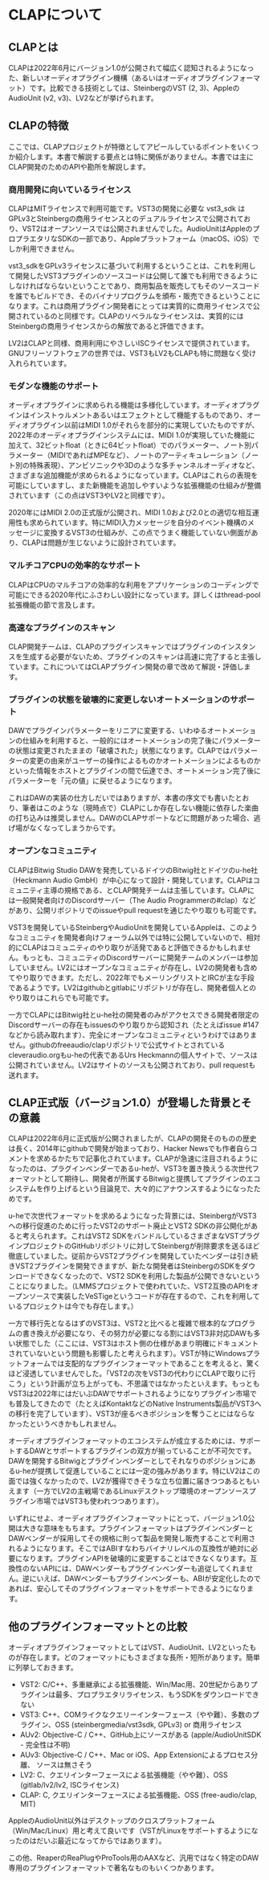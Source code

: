 
# CLAPについて

## CLAPとは

CLAPは2022年6月にバージョン1.0が公開されて幅広く認知されるようになった、新しいオーディオプラグイン機構（あるいはオーディオプラグインフォーマット）です。比較できる技術としては、SteinbergのVST (2, 3)、AppleのAudioUnit (v2, v3)、LV2などが挙げられます。

## CLAPの特徴

ここでは、CLAPプロジェクトが特徴としてアピールしているポイントをいくつか紹介します。本書で解説する要点とは特に関係がありません。本書では主にCLAP開発のためのAPIや勘所を解説します。

### 商用開発に向いているライセンス

CLAPはMITライセンスで利用可能です。VST3の開発に必要な vst3_sdk はGPLv3とSteinbergの商用ライセンスとのデュアルライセンスで公開されており、VST2はオープンソースでは公開されませんでした。AudioUnitはAppleのプロプラエタリなSDKの一部であり、Appleプラットフォーム（macOS、iOS）でしか利用できません。

vst3_sdkをGPLv3ライセンスに基づいて利用するということは、これを利用して開発したVST3プラグインのソースコードは公開して誰でも利用できるようにしなければならないということであり、商用製品を販売してもそのソースコードを誰でもビルドでき、そのバイナリプログラムを頒布・販売できるということになります。これは商用プラグイン開発者にとっては実質的に商用ライセンスで公開されているのと同様です。CLAPのリベラルなライセンスは、実質的にはSteinbergの商用ライセンスからの解放であると評価できます。

LV2はCLAPと同様、商用利用にやさしいISCライセンスで提供されています。GNUフリーソフトウェアの世界では、VST3もLV2もCLAPも特に問題なく受け入れられています。

### モダンな機能のサポート

オーディオプラグインに求められる機能は多様化しています。オーディオプラグインはインストゥルメントあるいはエフェクトとして機能するものであり、オーディオプラグイン以前はMIDI 1.0がそれらを部分的に実現していたものですが、2022年のオーディオプラグインシステムには、MIDI 1.0が実現していた機能に加えて、32ビットfloat（ときに64ビットfloat）でのパラメーター、ノート別パラメーター（MIDIであればMPEなど）、ノートのアーティキュレーション（ノート別の特殊表現）、アンビソニックや3Dのような多チャンネルオーディオなど、さまざまな追加機能が求められるようになっています。CLAPはこれらの表現を可能にしていますし、また新機能を追加しやすいような拡張機能の仕組みが整備されています（この点はVST3やLV2と同様です）。

2020年にはMIDI 2.0の正式版が公開され、MIDI 1.0および2.0との適切な相互運用性も求められています。特にMIDI入力メッセージを自分のイベント機構のメッセージに変換するVST3の仕組みが、この点でうまく機能していない側面があり、CLAPは問題が生じないように設計されています。

### マルチコアCPUの効率的なサポート

CLAPはCPUのマルチコアの効率的な利用をアプリケーションのコーディングで可能にできる2020年代にふさわしい設計になっています。詳しくはthread-pool拡張機能の節で言及します。

### 高速なプラグインのスキャン

CLAP開発チームは、CLAPのプラグインスキャンではプラグインのインスタンスを生成する必要がないため、プラグインのスキャンは高速に完了すると主張しています。これについてはCLAPプラグイン開発の章で改めて解説・評価します。

### プラグインの状態を破壊的に変更しないオートメーションのサポート

DAWでプラグインパラメーターをリニアに変更する、いわゆるオートメーションの仕組みを利用すると、一般的にはオートメーションの完了後にパラメーターの状態は変更されたままの「破壊された」状態になります。CLAPではパラメーターの変更の由来がユーザーの操作によるものかオートメーションによるものかといった情報をホストとプラグインの間で伝達でき、オートメーション完了後にパラメーターを「元の値」に戻せるようになります。

これはDAWの実装の仕方しだいではありますが、本書の序文でも書いたとおり、筆者はこのような（現時点で）CLAPにしか存在しない機能に依存した楽曲の打ち込みは推奨しません。DAWのCLAPサポートなどに問題があった場合、逃げ場がなくなってしまうからです。

### オープンなコミュニティ

CLAPはBitwig Studio DAWを発売しているドイツのBitwig社とドイツのu-he社（Heckmann Audio GmbH）が中心になって設計・開発しています。CLAPはコミュニティ主導の規格である、とCLAP開発チームは主張しています。CLAPには一般開発者向けのDiscordサーバー（The Audio Programmerの#clap）などがあり、公開リポジトリでのissueやpull requestを通じたやり取りも可能です。

VST3を開発しているSteinbergやAudioUnitを開発しているAppleは、このようなコミュニティを開発者向けフォーラム以外では特に公開していないので、相対的にCLAPはコミュニティのやり取りが活発であると評価できるかもしれません。もっとも、コミュニティのDiscordサーバーに開発チームのメンバーは参加していません。LV2にはオープンなコミュニティが存在し、LV2の開発者も含めてやり取りできます。ただし、2022年でもメーリングリストとIRCが主な手段であるようです。LV2はgithubとgitlabにリポジトリが存在し、開発者個人とのやり取りはこれらでも可能です。

一方でCLAPにはBitwig社とu-he社の開発者のみがアクセスできる開発者限定のDiscordサーバーの存在もissuesのやり取りから認知され（たとえばissue #147などから読み取れます）、完全にオープンなコミュニティというわけではありません。githubのfreeaudio/clapリポジトリで公式サイトとされているcleveraudio.orgもu-heの代表であるUrs Heckmannの個人サイトで、ソースは公開されていません。LV2はサイトのソースも公開されており、pull requestも送れます。

## CLAP正式版（バージョン1.0）が登場した背景とその意義

CLAPは2022年6月に正式版が公開されましたが、CLAPの開発そのものの歴史は長く、2014年にgithubで開発が始まっており、Hacker Newsでも作者自らコメントを求めるかたちで記事化されています。CLAPが急速に注目されるようになったのは、プラグインベンダーであるu-heが、VST3を置き換えうる次世代フォーマットとして期待し、開発者が所属するBitwigと提携してプラグインのエコシステムを作り上げるという目論見で、大々的にアナウンスするようになったためです。

u-heで次世代フォーマットを求めるようになった背景には、SteinbergがVST3への移行促進のために行ったVST2のサポート廃止とVST2 SDKの非公開化があると考えられます。これはVST2 SDKをバンドルしているさまざまなVSTプラグインプロジェクトのGitHubリポジトリに対してSteinbergが削除要求を送るほど徹底していました。従前からVST2プラグインを開発していたベンダーは引き続きVST2プラグインを開発できますが、新たな開発者はSteinbergのSDKをダウンロードできなくなったので、VST2 SDKを利用した製品が公開できないということになりました。（LMMSプロジェクトで使われていた、VST2互換のAPIをオープンソースで実装したVeSTigeというコードが存在するので、これを利用しているプロジェクトは今でも存在します。）

一方で移行先となるはずのVST3は、VST2と比べると複雑で根本的なプログラムの書き換えが必要になり、その努力が必要になる割にはVST3非対応DAWも多い状態でした（ここには、VST3はホスト側の仕様があまり明確にドキュメントされていないという問題も影響したと考えられます）。VSTが特にWindowsプラットフォームでは支配的なプラグインフォーマットであることを考えると、驚くほど浸透していませんでした。「VST2の次をVST3の代わりにCLAPで取りに行こう」という計画が立ち上がっても、不思議ではなかったといえます。もっともVST3は2022年にはだいぶDAWでサポートされるようになりプラグイン市場でも普及してきたので（たとえばKontaktなどのNative Instruments製品がVST3への移行を完了しています）、VST3が座るべきポジションを奪うことにはならなかったというべきかもしれません。

オーディオプラグインフォーマットのエコシステムが成立するためには、サポートするDAWとサポートするプラグインの双方が揃っていることが不可欠です。DAWを開発するBitwigとプラグインベンダーとしてそれなりのポジションにあるu-heが提携して促進していることには一定の強みがあります。特にLV2はこの面では強くなかったので、LV2が獲得できそうな立ち位置に届きつつあるともいえます（一方でLV2の主戦場であるLinuxデスクトップ環境のオープンソースプラグイン市場ではVST3も使われつつあります）。

いずれにせよ、オーディオプラグインフォーマットにとって、バージョン1.0公開は大きな意味をもちます。プラグインフォーマットはプラグインベンダーとDAWベンダーが採用してその規格に則って製品を開発し販売することで利用されるようになります。そこではABIすなわちバイナリレベルの互換性が絶対に必要になります。プラグインAPIを破壊的に変更することはできなくなります。互換性のないAPIには、DAWベンダーもプラグインベンダーも追従してくれません。逆にいえば、DAWベンダーもプラグインベンダーも、ABIが安定化したのであれば、安心してそのプラグインフォーマットをサポートできるようになります。

## 他のプラグインフォーマットとの比較

オーディオプラグインフォーマットとしてはVST、AudioUnit、LV2といったものが存在します。どのフォーマットにもさまざまな長所・短所があります。簡単に列挙しておきます。

- VST2: C/C++、多重継承による拡張機能、Win/Mac用、20世紀からありプラグインは最多、プロプラエタリライセンス、もうSDKをダウンロードできない
- VST3: C++、COMライクなクエリーインターフェース（やや難）、多数のプラグイン、OSS (steinbergmedia/vst3sdk, GPLv3) or 商用ライセンス
- AUv2: Objective-C / C++、GitHub上にソースがある (apple/AudioUnitSDK - 完全性は不明)
- AUv3: Objective-C / C++、Mac or iOS、App Extensionによるプロセス分離、 ソースは無さそう
- LV2: C、クエリインターフェースによる拡張機能（やや難）、OSS (gitlab/lv2/lv2, ISCライセンス)
- CLAP: C, クエリインターフェースによる拡張機能、OSS (free-audio/clap, MIT)

AppleのAudioUnit以外はデスクトップのクロスプラットフォーム（Win/Mac/Linux）用と考えて良いです（VSTがLinuxをサポートするようになったのはだいぶ最近になってからではあります）。

この他、ReaperのReaPlugやProTools用のAAXなど、汎用ではなく特定のDAW専用のプラグインフォーマットで著名なものもいくつかあります。

